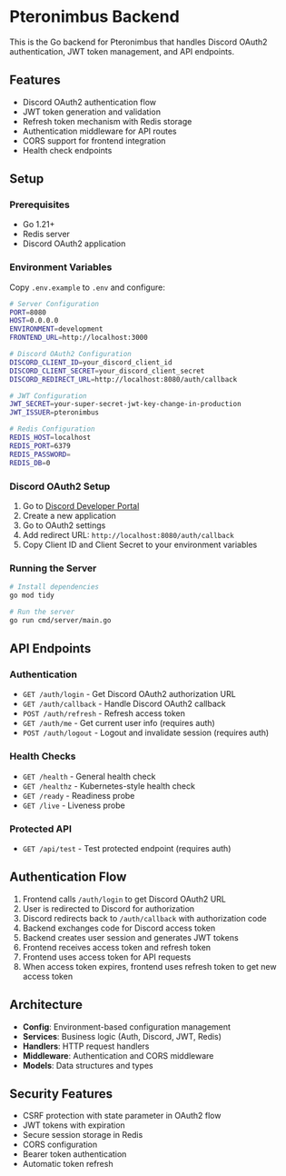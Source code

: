 # Pteronimbus Backend

This is the Go backend for Pteronimbus that handles Discord OAuth2 authentication, JWT token management, and API endpoints.

## Features

- Discord OAuth2 authentication flow
- JWT token generation and validation
- Refresh token mechanism with Redis storage
- Authentication middleware for API routes
- CORS support for frontend integration
- Health check endpoints

## Setup

### Prerequisites

- Go 1.21+
- Redis server
- Discord OAuth2 application

### Environment Variables

Copy `.env.example` to `.env` and configure:

```bash
# Server Configuration
PORT=8080
HOST=0.0.0.0
ENVIRONMENT=development
FRONTEND_URL=http://localhost:3000

# Discord OAuth2 Configuration
DISCORD_CLIENT_ID=your_discord_client_id
DISCORD_CLIENT_SECRET=your_discord_client_secret
DISCORD_REDIRECT_URL=http://localhost:8080/auth/callback

# JWT Configuration
JWT_SECRET=your-super-secret-jwt-key-change-in-production
JWT_ISSUER=pteronimbus

# Redis Configuration
REDIS_HOST=localhost
REDIS_PORT=6379
REDIS_PASSWORD=
REDIS_DB=0
```

### Discord OAuth2 Setup

1. Go to [Discord Developer Portal](https://discord.com/developers/applications)
2. Create a new application
3. Go to OAuth2 settings
4. Add redirect URL: `http://localhost:8080/auth/callback`
5. Copy Client ID and Client Secret to your environment variables

### Running the Server

```bash
# Install dependencies
go mod tidy

# Run the server
go run cmd/server/main.go
```

## API Endpoints

### Authentication

- `GET /auth/login` - Get Discord OAuth2 authorization URL
- `GET /auth/callback` - Handle Discord OAuth2 callback
- `POST /auth/refresh` - Refresh access token
- `GET /auth/me` - Get current user info (requires auth)
- `POST /auth/logout` - Logout and invalidate session (requires auth)

### Health Checks

- `GET /health` - General health check
- `GET /healthz` - Kubernetes-style health check
- `GET /ready` - Readiness probe
- `GET /live` - Liveness probe

### Protected API

- `GET /api/test` - Test protected endpoint (requires auth)

## Authentication Flow

1. Frontend calls `/auth/login` to get Discord OAuth2 URL
2. User is redirected to Discord for authorization
3. Discord redirects back to `/auth/callback` with authorization code
4. Backend exchanges code for Discord access token
5. Backend creates user session and generates JWT tokens
6. Frontend receives access token and refresh token
7. Frontend uses access token for API requests
8. When access token expires, frontend uses refresh token to get new access token

## Architecture

- **Config**: Environment-based configuration management
- **Services**: Business logic (Auth, Discord, JWT, Redis)
- **Handlers**: HTTP request handlers
- **Middleware**: Authentication and CORS middleware
- **Models**: Data structures and types

## Security Features

- CSRF protection with state parameter in OAuth2 flow
- JWT tokens with expiration
- Secure session storage in Redis
- CORS configuration
- Bearer token authentication
- Automatic token refresh